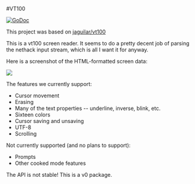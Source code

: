 #VT100

[![GoDoc](https://godoc.org/github.com/tonistiigi/vt100?status.svg)](https://godoc.org/github.com/tonistiigi/vt100)

This project was based on [jaguilar/vt100](https://github.com/jaguilar/vt100)

This is a vt100 screen reader. It seems to do a pretty
decent job of parsing the nethack input stream, which
is all I want it for anyway.

Here is a screenshot of the HTML-formatted screen data:

![](_readme/screencap.png)

The features we currently support:

* Cursor movement
* Erasing
* Many of the text properties -- underline, inverse, blink, etc.
* Sixteen colors
* Cursor saving and unsaving
* UTF-8
* Scrolling

Not currently supported (and no plans to support):

* Prompts
* Other cooked mode features

The API is not stable! This is a v0 package.
